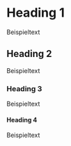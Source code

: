 # Heading 1
Beispieltext
## Heading 2
Beispieltext
### Heading 3
Beispieltext
#### Heading 4
Beispieltext
